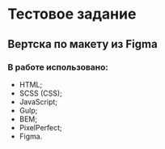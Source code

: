 # Тестовое задание
## Вертска по макету из Figma
### В работе использовано:
- HTML;
- SCSS (CSS);
- JavaScript;
- Gulp;
- BEM;
- PixelPerfect;
- Figma.